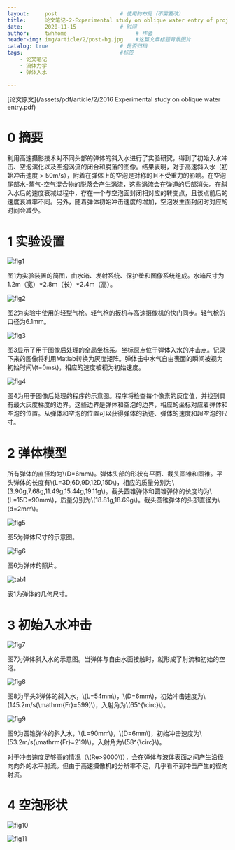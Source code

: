```yaml
---
layout:     post                    # 使用的布局（不需要改）
title:      论文笔记-2-Experimental study on oblique water entry of projectiles               # 标题 
date:       2020-11-15              # 时间
author:     twhhome                      # 作者
header-img: img/article/2/post-bg.jpg    #这篇文章标题背景图片
catalog: true                       # 是否归档
tags:                               #标签
    - 论文笔记
    - 流体力学
    - 弹体入水

---
```


[论文原文](/assets/pdf/article/2/2016 Experimental study on oblique water entry.pdf)

# 0 摘要
利用高速摄影技术对不同头部的弹体的斜入水进行了实验研究，得到了初始入水冲击、空泡演化以及空泡涡流的闭合和脱落的图像。结果表明，对于高速斜入水（初始冲击速度 > 50m/s），附着在弹体上的空泡是对称的且不受重力的影响。在空泡尾部水-蒸气-空气混合物的脱落会产生涡流，这些涡流会在弹道的后部消失。在斜入水后的速度衰减过程中，存在一个与空泡面封闭相对应的转变点，且该点前后的速度衰减率不同。另外，随着弹体初始冲击速度的增加，空泡发生面封闭时对应的时间会减少。

# 1 实验设置
![fig1](/img/article/2/fig1.png)

图1为实验装置的简图，由水箱、发射系统、保护垫和图像系统组成。水箱尺寸为1.2m（宽）\*2.8m（长）\*2.4m（高）。

![fig2](/img/article/2/fig2.png)

图2为实验中使用的轻型气枪。轻气枪的扳机与高速摄像机的快门同步。轻气枪的口径为6.1mm。

![fig3](/img/article/2/fig3.png)

图3显示了用于图像后处理的全局坐标系。坐标原点位于弹体入水的冲击点。记录下来的图像将利用Matlab转换为灰度矩阵。弹体击中水气自由表面的瞬间被视为初始时间\\(t=0ms\\)，相应的速度被视为初始速度。

![fig4](/img/article/2/fig4.png)

图4为用于图像后处理的程序的示意图。程序将检查每个像素的灰度值，并找到具有最大灰度梯度的边界。这些边界是弹体和空泡的边界，相应的坐标对应着弹体和空泡的位置。从弹体和空泡的位置可以获得弹体的轨迹、弹体的速度和超空泡的尺寸。

# 2 弹体模型
所有弹体的直径均为\\(D=6mm\\)。弹体头部的形状有平面、截头圆锥和圆锥。平头弹体的长度有\\(L=3D,6D,9D,12D,15D\\)，相应的质量分别为\\(3.90g,7.68g,11.49g,15.44g,19.11g\\)。截头圆锥弹体和圆锥弹体的长度均为\\(L=15D=90mm\\)，质量分别为\\(18.81g,18.69g\\)。截头圆锥弹体的头部直径为\\(d=2mm\\)。

![fig5](/img/article/2/fig5.png)

图5为弹体尺寸的示意图。

![fig6](/img/article/2/fig6.png)

图6为弹体的照片。

![tab1](/img/article/2/tab1.png)

表1为弹体的几何尺寸。

# 3 初始入水冲击
![fig7](/img/article/2/fig7.png)

图7为弹体斜入水的示意图。当弹体与自由水面接触时，就形成了射流和初始的空泡。

![fig8](/img/article/2/fig8.png)

图8为平头3弹体的斜入水，\\(L=54mm\\)，\\(D=6mm\\)，初始冲击速度为\\(145.2m/s(\mathrm{Fr}=599)\\)，入射角为\\(65^{\circ}\\)。

![fig9](/img/article/2/fig9.png)

图9为圆锥弹体的斜入水，\\(L=90mm\\)，\\(D=6mm\\)，初始冲击速度为\\(53.2m/s(\mathrm{Fr}=219)\\)，入射角为\\(58^{\circ}\\)。

对于冲击速度足够高的情况（\\(Re>9000\\)），会在弹体与液体表面之间产生沿径向向外的水平射流。但由于高速摄像机的分辨率不足，几乎看不到冲击产生的径向射流。

# 4 空泡形状
![fig10](/img/article/2/fig10.png)



![fig11](/img/article/2/fig11.png)

